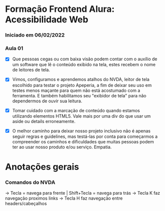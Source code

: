 # Formação Frontend Alura: Acessibilidade Web

### Iniciado em 06/02/2022

### Aula 01
- [x] Que pessoas cegas ou com baixa visão podem contar com o auxílio de um software que lê o conteúdo exibido na tela, estes recebem o nome de leitores de tela.
- [x] Vimos, configuramos e aprendemos atalhos do NVDA, leitor de tela escolhido para testar o projeto Apeperia, a fim de deixar seu uso em testes menos maçante para quem não está acostumado com a ferramenta. E também habilitamos seu "exibidor de tela" para não dependermos de ouvir sua leitura.
- [x] Tomar cuidado com a marcação de conteúdo quando estamos utilizando elementos HTML5. Vale mais por uma div do que usar um aside ou details erroneamente.
- [x] O melhor caminho para deixar nosso projeto inclusivo não é apenas seguir regras e guidelines, mas testá-las por conta para começarmos a compreender os caminhos e dificuldades que muitas pessoas podem ter ao usar nosso produto e/ou serviço. Empatia.


# Anotações gerais 

### Comandos do NVDA
-> Tecla = navega para frente | Shift+Tecla = navega para trás
-> Tecla K faz navegação proximos links
-> Tecla H faz navegação entre headers/cabeçalhos
